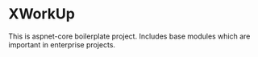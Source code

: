 # XWorkUp
This is aspnet-core boilerplate project. Includes base modules which are important in enterprise projects.
